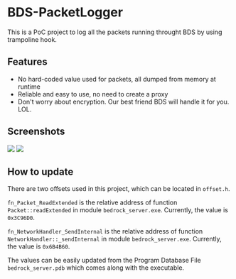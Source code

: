 # BDS-PacketLogger

This is a PoC project to log all the packets running throught BDS by using trampoline hook.

## Features
* No hard-coded value used for packets, all dumped from memory at runtime
* Reliable and easy to use, no need to create a proxy
* Don't worry about encryption. Our best friend BDS will handle it for you. LOL.

## Screenshots
![](https://github.com/NukkitReborn/BDS-PacketLogger/raw/master/screenshots/screenshot1.png)
![](https://github.com/NukkitReborn/BDS-PacketLogger/raw/master/screenshots/screenshot2.png)

## How to update
There are two offsets used in this project, which can be located in `offset.h`.

`fn_Packet_ReadExtended` is the relative address of function `Packet::readExtended` in module `bedrock_server.exe`. Currently, the value is `0x3C96D0`.

`fn_NetworkHandler_SendInternal` is the relative address of function `NetworkHandler::_sendInternal` in module `bedrock_server.exe`. Currently, the value is `0x6B4B60`.

The values can be easily updated from the Program Database File `bedrock_server.pdb` which comes along with the executable.
